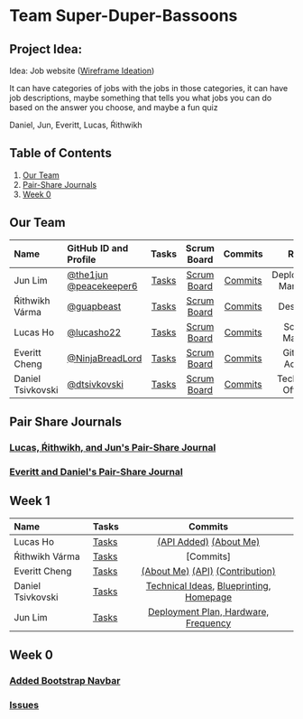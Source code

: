 # Team Super-Duper-Bassoons
## Project Idea: 
Idea: Job website ([Wireframe Ideation](https://github.com/NinjaBreadLord/super-duper-bassoons/issues/10))

It can have categories of jobs with the jobs in those categories, it can have job descriptions, maybe something that tells you what jobs you can do based on the answer you choose, and maybe a fun quiz

Daniel, Jun, Everitt, Lucas, Ŕithwikh 

## Table of Contents
1. [Our Team](https://github.com/NinjaBreadLord/super-duper-bassoons/blob/main/README.md#our-team)
2. [Pair-Share Journals](https://github.com/NinjaBreadLord/super-duper-bassoons/blob/main/README.md#pair-share-journals)
3. [Week 0](https://github.com/NinjaBreadLord/super-duper-bassoons/blob/main/README.md#week-0)


## Our Team
| Name | GitHub ID and Profile | Tasks | Scrum Board | Commits | Role | 
|:-----|:----------------------|:-----:|:-----------:|:-------:|:-------:|
| Jun Lim | [@the1jun](https://github.com/the1jun) [@peacekeeper6](https://github.com/peacekeeper6)| [Tasks](https://github.com/NinjaBreadLord/super-duper-bassoons/issues/assigned/the1jun) |[Scrum Board](https://github.com/NinjaBreadLord/super-duper-bassoons/projects/1) | [Commits](https://github.com/NinjaBreadLord/super-duper-bassoons/commits?author=peacekeeper6) | Deployment Manager
| Ŕithwikh Várma| [@guapbeast](https://github.com/guapbeast) | [Tasks](https://github.com/NinjaBreadLord/super-duper-bassoons/issues/assigned/guapbeast) |[Scrum Board](https://github.com/NinjaBreadLord/super-duper-bassoons/projects/1) | [Commits](https://github.com/NinjaBreadLord/super-duper-bassoons/commits?author=guapbeast) | Designer
| Lucas Ho | [@lucasho22](https://github.com/lucasho22) | [Tasks](https://github.com/NinjaBreadLord/super-duper-bassoons/issues/assigned/lucasho22) |[Scrum Board](https://github.com/NinjaBreadLord/super-duper-bassoons/projects/1) |[Commits](https://github.com/NinjaBreadLord/super-duper-bassoons/commits?author=lucasho22) | Scrum Master
| Everitt Cheng | [@NinjaBreadLord](https://github.com/NinjaBreadLord) | [Tasks](https://github.com/NinjaBreadLord/super-duper-bassoons/issues/assigned/NinjaBreadLord) |[Scrum Board](https://github.com/NinjaBreadLord/super-duper-bassoons/projects/1) |[Commits](https://github.com/NinjaBreadLord/super-duper-bassoons/commits?author=NinjaBreadLord)| GitHub Admin
| Daniel Tsivkovski | [@dtsivkovski](https://github.com/dtsivkovski) | [Tasks](https://github.com/NinjaBreadLord/super-duper-bassoons/issues/assigned/dtsivkovski) |[Scrum Board](https://github.com/NinjaBreadLord/super-duper-bassoons/projects/1?card_filter_query=assignee%3Adtsivkovski) |[Commits](https://github.com/NinjaBreadLord/super-duper-bassoons/commits?author=dtsivkovski) | Technical Officer
## Pair Share Journals
### [Lucas, Ŕithwikh, and Jun's Pair-Share Journal](https://docs.google.com/document/d/1Mo2Scc3NmkeTiWN-pLBPexrsBTjY5X0mqlTHWC0ClTM/edit?usp=sharing)
### [Everitt and Daniel's Pair-Share Journal](https://docs.google.com/document/d/1PeEx1YdkPbe1ykQ0fboJnTnEJBK2chOiKaOZaK73VcM/edit#)

## Week 1
| Name | Tasks | Commits |
|:-----|:----------------------|:-----:|
| Lucas Ho | [Tasks](https://github.com/NinjaBreadLord/super-duper-bassoons/issues/12) | [(API Added)](https://github.com/NinjaBreadLord/super-duper-bassoons/commit/f9adb3d283d4ce5335e55cffdef32c545a907349) [(About Me)](https://github.com/NinjaBreadLord/super-duper-bassoons/commit/c9cf04ae0e95003f23eb979579e476ae124e9e14)
| Ŕithwikh Várma | [Tasks](https://github.com/NinjaBreadLord/super-duper-bassoons/issues/12) | [Commits]
| Everitt Cheng | [Tasks](https://github.com/NinjaBreadLord/super-duper-bassoons/issues/12) | [(About Me)](https://github.com/NinjaBreadLord/super-duper-bassoons/commit/a24cba90f7f80978ddde601bc793ac94cce97761) [(API)](https://github.com/NinjaBreadLord/super-duper-bassoons/commit/87ff1723c80cc33895f7d8c0df7bb05efc45d97c) [(Contribution)](https://github.com/NinjaBreadLord/super-duper-bassoons/wiki/Policies#contribution-policy)
| Daniel Tsivkovski | [Tasks](https://github.com/NinjaBreadLord/super-duper-bassoons/issues/12) | [Technical Ideas](https://github.com/NinjaBreadLord/super-duper-bassoons/issues/14), [Blueprinting](https://github.com/NinjaBreadLord/super-duper-bassoons/issues/11), [Homepage](https://github.com/NinjaBreadLord/super-duper-bassoons/issues/9) |
| Jun Lim | [Tasks](https://github.com/NinjaBreadLord/super-duper-bassoons/issues/12) | [Deployment Plan, Hardware, Frequency](https://github.com/NinjaBreadLord/super-duper-bassoons/wiki/Deployment-Plan)

## Week 0
### [Added Bootstrap Navbar](https://github.com/NinjaBreadLord/super-duper-bassoons/issues/2)
### [Issues](https://github.com/NinjaBreadLord/super-duper-bassoons/issues)
